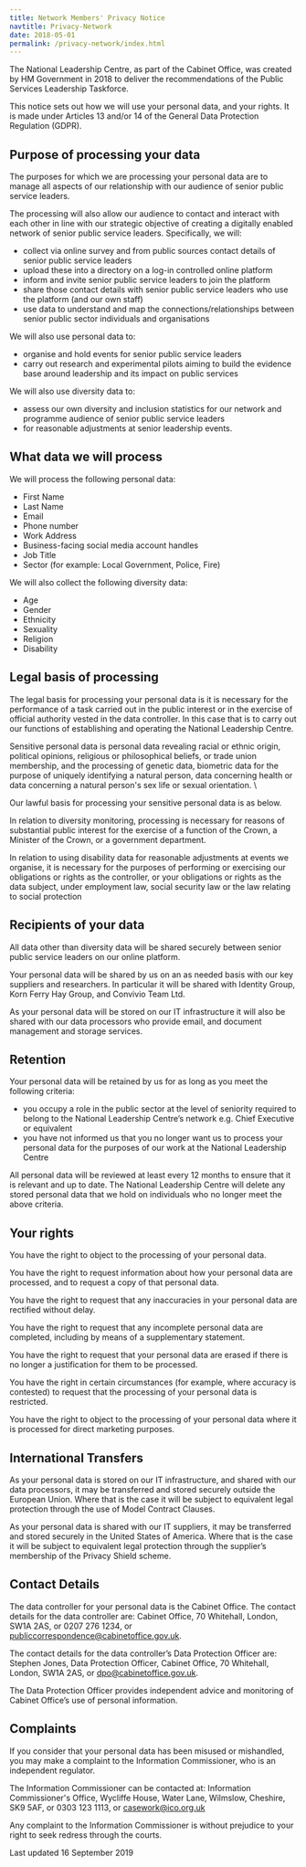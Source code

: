 ```yaml
---
title: Network Members' Privacy Notice
navtitle: Privacy-Network
date: 2018-05-01
permalink: /privacy-network/index.html
---
```


The National Leadership Centre, as part of the Cabinet Office, was created by HM Government in 2018 to deliver the recommendations of the Public Services Leadership Taskforce. 

This notice sets out how we will use your personal data, and your rights. It is made under Articles 13 and/or 14 of the General Data Protection Regulation (GDPR). 

## Purpose of processing your data

The purposes for which we are processing your personal data are to manage all aspects of our relationship with our audience of senior public service leaders. 

The processing will also allow our audience to contact and interact with each other in line with our strategic objective of creating a digitally enabled network of senior public service leaders. Specifically, we will: 

* collect via online survey and from public sources contact details of senior public service leaders
* upload these into a directory on a log-in controlled online platform 
* inform and invite senior public service leaders to join the platform
* share those contact details with senior public service leaders who use the platform (and our own staff)
* use data to understand and map the connections/relationships between senior public sector individuals and organisations 

We will also use personal data to: 

* organise and hold events for senior public service leaders 
* carry out research and experimental pilots aiming to build the evidence base around leadership and its impact on public services

We will also use diversity data to: 
* assess our own diversity and inclusion statistics for our network and programme audience of senior public service leaders
* for reasonable adjustments at senior leadership events. 

## What data we will process

We will process the following personal data: 

* First Name
* Last Name
* Email
* Phone number
* Work Address
* Business-facing social media account handles 
* Job Title
* Sector (for example: Local Government, Police, Fire)

We will also collect the following diversity data: 

* Age
* Gender
* Ethnicity
* Sexuality
* Religion
* Disability

## Legal basis of processing 

The legal basis for processing your personal data is it is necessary for the performance of a task carried out in the public interest or in the exercise of official authority vested in the data controller. In this case that is to carry out our functions of establishing and operating the National Leadership Centre. 

Sensitive personal data is personal data revealing racial or ethnic origin, political opinions, religious or philosophical beliefs, or trade union membership, and the processing of genetic data, biometric data for the purpose of uniquely identifying a natural person, data concerning health or data concerning a natural person's sex life or sexual orientation. \

Our lawful basis for processing your sensitive personal data is as below.

In relation to diversity monitoring, processing is necessary for reasons of substantial public interest for the exercise of a function of the Crown, a Minister of the Crown, or a government department. 

In relation to using disability data for reasonable adjustments at events we organise, it is necessary for the purposes of performing or exercising our obligations or rights as the controller, or your obligations or rights as the data subject, under employment law, social security law or the law relating to social protection 

## Recipients of your data

All data other than diversity data will be shared securely between senior public service leaders on our online platform. 

Your personal data will be shared by us on an as needed basis with our key suppliers and researchers. In particular it will be shared with Identity Group, Korn Ferry Hay Group, and Convivio Team Ltd. 

As your personal data will be stored on our IT infrastructure it will also be shared with our data processors who provide email, and document management and storage services. 

## Retention 

Your personal data will be retained by us for as long as you meet the following criteria:

* you occupy a role in the public sector at the level of seniority required to belong to the National Leadership Centre’s network e.g. Chief Executive or equivalent
* you have not informed us that you no longer want us to process your personal data for the purposes of our work at the National Leadership Centre
 
All personal data will be reviewed at least every 12 months to ensure that it is relevant and up to date. The National Leadership Centre will delete any stored personal data that we hold on individuals who no longer meet the above criteria.

## Your rights 

You have the right to object to the processing of your personal data.

You have the right to request information about how your personal data are processed, and to request a copy of that personal data. 

You have the right to request that any inaccuracies in your personal data are rectified without delay. 

You have the right to request that any incomplete personal data are completed, including by means of a supplementary statement. 

You have the right to request that your personal data are erased if there is no longer a justification for them to be processed. 

You have the right in certain circumstances (for example, where accuracy is contested) to request that the processing of your personal data is restricted. 

You have the right to object to the processing of your personal data where it is processed for direct marketing purposes. 

## International Transfers 

As your personal data is stored on our IT infrastructure, and shared with our data processors, it may be transferred and stored securely outside the European Union. Where that is the case it will be subject to equivalent legal protection through the use of Model Contract Clauses.

As your personal data is shared with our IT suppliers, it may be transferred and stored securely in the United States of America. Where that is the case it will be subject to equivalent legal protection through the supplier’s membership of the Privacy Shield scheme. 

## Contact Details 

The data controller for your personal data is the Cabinet Office. The contact details for the data controller are: Cabinet Office, 70 Whitehall, London, SW1A 2AS, or 0207 276 1234, or publiccorrespondence@cabinetoffice.gov.uk. 

The contact details for the data controller’s Data Protection Officer are: Stephen Jones, Data Protection Officer, Cabinet Office, 70 Whitehall, London, SW1A 2AS, or dpo@cabinetoffice.gov.uk. 

The Data Protection Officer provides independent advice and monitoring of Cabinet Office’s use of personal information.

## Complaints 

If you consider that your personal data has been misused or mishandled, you may make a complaint to the Information Commissioner, who is an independent regulator.

The Information Commissioner can be contacted at: Information Commissioner's Office, Wycliffe House, Water Lane, Wilmslow, Cheshire, SK9 5AF, or 0303 123 1113, or casework@ico.org.uk

Any complaint to the Information Commissioner is without prejudice to your right to seek redress through the courts. 



Last updated 16 September 2019
